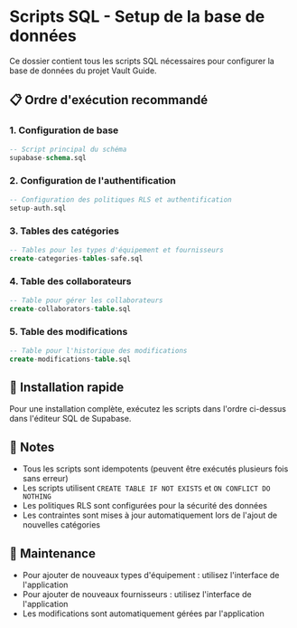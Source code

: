 # Scripts SQL - Setup de la base de données

Ce dossier contient tous les scripts SQL nécessaires pour configurer la base de données du projet Vault Guide.

## 📋 Ordre d'exécution recommandé

### 1. Configuration de base
```sql
-- Script principal du schéma
supabase-schema.sql
```

### 2. Configuration de l'authentification
```sql
-- Configuration des politiques RLS et authentification
setup-auth.sql
```

### 3. Tables des catégories
```sql
-- Tables pour les types d'équipement et fournisseurs
create-categories-tables-safe.sql
```

### 4. Table des collaborateurs
```sql
-- Table pour gérer les collaborateurs
create-collaborators-table.sql
```

### 5. Table des modifications
```sql
-- Table pour l'historique des modifications
create-modifications-table.sql
```

## 🚀 Installation rapide

Pour une installation complète, exécutez les scripts dans l'ordre ci-dessus dans l'éditeur SQL de Supabase.

## 📝 Notes

- Tous les scripts sont idempotents (peuvent être exécutés plusieurs fois sans erreur)
- Les scripts utilisent `CREATE TABLE IF NOT EXISTS` et `ON CONFLICT DO NOTHING`
- Les politiques RLS sont configurées pour la sécurité des données
- Les contraintes sont mises à jour automatiquement lors de l'ajout de nouvelles catégories

## 🔧 Maintenance

- Pour ajouter de nouveaux types d'équipement : utilisez l'interface de l'application
- Pour ajouter de nouveaux fournisseurs : utilisez l'interface de l'application
- Les modifications sont automatiquement gérées par l'application


